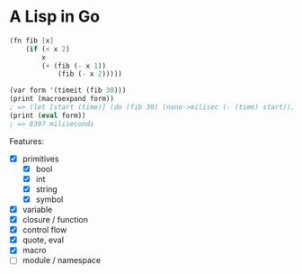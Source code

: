 # A Lisp in Go

```scheme
(fn fib [x]
    (if (< x 2)
        x
        (+ (fib (- x 1))
            (fib (- x 2)))))

(var form '(timeit (fib 30)))
(print (macroexpand form))
; => (let [start (time)] (do (fib 30) (nano->milisec (- (time) start))))
(print (eval form))
; => 8397 miliseconds
```

Features:
- [x] primitives
  - [x] bool
  - [x] int
  - [x] string
  - [x] symbol
- [x] variable
- [x] closure / function
- [x] control flow
- [x] quote, eval
- [x] macro
- [ ] module / namespace
